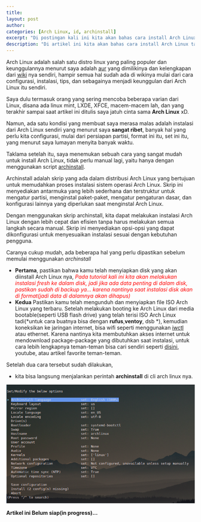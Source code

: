 ```yaml
---
title:
layout: post
author:
categories: [Arch Linux, id, archinstall]
excerpt: "Di postingan kali ini kita akan bahas cara install Arch Linux tanpa manual/cara tradisional seperti yang sering digunakan orang-orang, tetapi kita akan menggunakan cara yang sangat sederhana hanya dengan menggunakan script archinstall kita dapat menghemat waktu untuk instalasinya"
description: "Di artikel ini kita akan bahas cara install Arch Linux tanpa manual/cara tradisional seperti yang sering digunakan orang-orang, tetapi kita akan menggunakan cara yang sangat sederhana hanya dengan menggunakan script archinstall kita dapat menghemat waktu untuk instalasinya"
---
```


Arch Linux adalah salah satu distro linux yang paling populer dan keunggulannya menurut saya adalah [aur](https://wiki.archlinux.org/title/Arch_User_Repository) yang dimilikinya dan kelengkapan dari [wiki](https://wiki.archlinux.org/) nya sendiri, hampir semua hal sudah ada di wikinya mulai dari cara configurasi, instalasi, tips, dan sebagainya menjadi keunggulan dari Arch Linux itu sendiri.

Saya dulu termasuk orang yang sering mencoba beberapa varian dari Linux, disana ada linux mint, LXDE, XFCE, macem-macem lah, dan yang terakhir sampai saat artikel ini ditulis saya jatuh cinta sama **Arch Linux** xD. 

Namun, ada satu kondisi yang membuat saya merasa malas adalah instalasi dari Arch Linux sendiri yang menurut saya **sangat ribet**, banyak hal yang perlu kita configurasi, mulai dari persiapan partisi, format ini itu, set ini itu, yang menurut saya lumayan menyita banyak waktu.

Taklama setelah itu, saya menemukan sebuah cara yang sangat mudah untuk install Arch Linux, tidak perlu manual lagi, yaitu hanya dengan menggunakan script [archinstall](https://github.com/archlinux/archinstall).

Archinstall adalah skrip yang ada dalam distribusi Arch Linux yang bertujuan untuk memudahkan proses instalasi sistem operasi Arch Linux. Skrip ini menyediakan antarmuka yang lebih sederhana dan terstruktur untuk mengatur partisi, menginstal paket-paket, mengatur pengaturan dasar, dan konfigurasi lainnya yang diperlukan saat menginstal Arch Linux.

Dengan menggunakan skrip archinstall, kita dapat melakukan instalasi Arch Linux dengan lebih cepat dan efisien tanpa harus melakukan semua langkah secara manual. Skrip ini menyediakan opsi-opsi yang dapat dikonfigurasi untuk menyesuaikan instalasi sesuai dengan kebutuhan pengguna.

Caranya cukup mudah, ada beberapa hal yang perlu dipastikan sebelum memulai menggunakan *archinstall*
- **Pertama**, pastikan bahwa kamu telah menyiapkan disk yang akan diinstall Arch Linux nya, <span style="color:red"> *Pada tutorial kali ini kita akan melakukan instalasi fresh ke dalam disk, jadi jika ada data penting di dalam disk, pastikan sudah di backup ya... karena nantinya saat instalasi disk akan di format(jadi data di dalamnya akan dihapus)* </span>
- **Kedua** Pastikan kamu telah mengunduh dan menyiapkan file ISO Arch Linux yang terbaru. Setelah melakukan booting ke Arch Linux dari media bootable(seperti USB flash drive) yang telah terisi ISO Arch Linux tadi(*untuk cara buatnya bisa dengan **rufus**,**ventoy**, dsb *), kemudian koneksikan ke jaringan internet, bisa wifi seperti menggunakan [iwctl](https://wiki.archlinux.org/title/iwd) atau ethernet. Karena nantinya kita membutuhkan akses internet untuk mendownload package-package yang dibutuhkan saat instalasi, untuk cara lebih lengkapnya teman-teman bisa cari sendiri seperti [disini](https://wiki.archlinux.org/title/iwd), youtube, atau artikel favorite teman-teman.

Setelah dua cara tersebut sudah dilakukan,
- kita bisa langsung menjalankan perintah **archinstall** di cli arch linux nya.

<p><a href="/assets/images/archinstalloutput.png"><img class="myimg" src="/assets/images/archinstalloutput.png" alt="archinstall output"></a></p>

**Artikel ini Belum siap(in progress)...**



